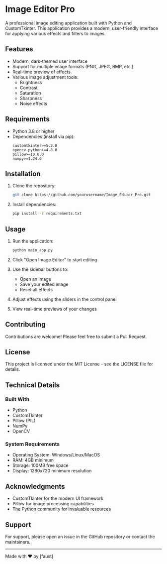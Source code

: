 # Image Editor Pro

A professional image editing application built with Python and CustomTkinter. This application provides a modern, user-friendly interface for applying various effects and filters to images.

## Features

- Modern, dark-themed user interface
- Support for multiple image formats (PNG, JPEG, BMP, etc.)
- Real-time preview of effects
- Various image adjustment tools:
  - Brightness
  - Contrast
  - Saturation
  - Sharpness
  - Noise effects

## Requirements

- Python 3.8 or higher
- Dependencies (install via pip):
  ```
  customtkinter>=5.2.0
  opencv-python>=4.8.0
  pillow>=10.0.0
  numpy>=1.24.0
  ```

## Installation

1. Clone the repository:
   ```bash
   git clone https://github.com/yourusername/Image_Editor_Pro.git
   ```

2. Install dependencies:
   ```bash
   pip install -r requirements.txt
   ```

## Usage

1. Run the application:
   ```bash
   python main_app.py
   ```

2. Click "Open Image Editor" to start editing
3. Use the sidebar buttons to:
   - Open an image
   - Save your edited image
   - Reset all effects
4. Adjust effects using the sliders in the control panel
5. View real-time previews of your changes

## Contributing

Contributions are welcome! Please feel free to submit a Pull Request.

## License

This project is licensed under the MIT License - see the LICENSE file for details.

## Technical Details

### Built With
- Python
- CustomTkinter
- Pillow (PIL)
- NumPy
- OpenCV

### System Requirements
- Operating System: Windows/Linux/MacOS
- RAM: 4GB minimum
- Storage: 100MB free space
- Display: 1280x720 minimum resolution

## Acknowledgments

- CustomTkinter for the modern UI framework
- Pillow for image processing capabilities
- The Python community for invaluable resources

## Support

For support, please open an issue in the GitHub repository or contact the maintainers.

---

Made with ❤️ by [faust]
